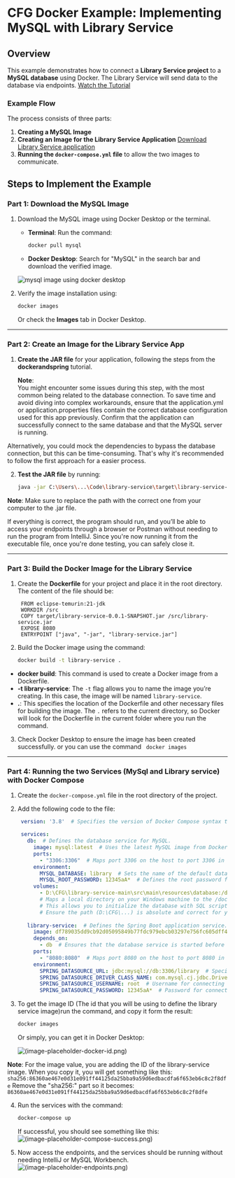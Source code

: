 
# CFG Docker Example: Implementing MySQL with Library Service

## Overview
This example demonstrates how to connect a **Library Service project** to a **MySQL database** using Docker. The Library Service will send data to the database via endpoints.
[Watch the Tutorial](https://drive.google.com/file/d/1QWWbGJFSyrjY1r7CHlaIIAVrYj9BA9CU/view?usp=sharing)

### Example Flow
The process consists of three parts:
1. **Creating a MySQL Image**  
2. **Creating an Image for the Library Service Application** 
[Download Library Service application](https://drive.google.com/file/d/1299-M1AEl4RZ3E3tJww_ybOxjxRAOT2k/view?usp=sharing)
3. **Running the `docker-compose.yml` file** to allow the two images to communicate.

## Steps to Implement the Example

### Part 1: Download the MySQL Image
1. Download the MySQL image using Docker Desktop or the terminal. 
   - **Terminal**: Run the command:  
     ```bash
     docker pull mysql
     ```
   - **Docker Desktop**: Search for "MySQL" in the search bar and download the verified image.
  
   ![mysql image using docker desktop](https://i.ibb.co/R6bmpbv/Screenshot-2024-10-05-020241.png)

2. Verify the image installation using:  
   ```bash
   docker images
   ```
   Or check the **Images** tab in Docker Desktop.
   
---

### Part 2: Create an Image for the Library Service App
1. **Create the JAR file** for your application, following the steps from the **dockerandspring** tutorial.
   
   **Note**:  
    You might encounter some issues during this step, with the most common being related to the database connection. To save time and avoid diving into complex workarounds, ensure that the application.yml or     application.properties files contain the correct database configuration used for this app previously. Confirm that the application can successfully connect to the same database and that the MySQL server is running.

Alternatively, you could mock the dependencies to bypass the database connection, but this can be time-consuming. That's why it's recommended to follow the first approach for a easier process.

2. **Test the JAR file** by running:  
   ```bash
   java -jar C:\Users\...\Code\library-service\target\library-service-0.0.1-SNAPSHOT.jar
   ```
**Note**:
   Make sure to replace the path with the correct one from your computer to the .jar file.
   
   If everything is correct, the program should run, and you’ll be able to access your endpoints through a browser or Postman without needing to run the program from IntelliJ. Since you're now running it from the executable file, once you're done testing, you can safely close it.
   
---

### Part 3: Build the Docker Image for the Library Service
1. Create the **Dockerfile** for your project and place it in the root directory. The content of the file should be:
   ```
    FROM eclipse-temurin:21-jdk
    WORKDIR /src
    COPY target/library-service-0.0.1-SNAPSHOT.jar /src/library-service.jar
    EXPOSE 8080
    ENTRYPOINT ["java", "-jar", "library-service.jar"]
   ```

2. Build the Docker image using the command:
   ```bash
   docker build -t library-service .
   ```
- **docker build**: This command is used to create a Docker image from a Dockerfile.
- **-t library-service**: The `-t` flag allows you to name the image you’re creating. In this case, the image will be named `library-service`.
- **.**: This specifies the location of the Dockerfile and other necessary files for building the image. The `.` refers to the current directory, so Docker will look for the Dockerfile in the current folder where you run the command.

3. Check Docker Desktop to ensure the image has been created successfully. or you can use the command ``` docker images```

---

### Part 4: Running the two Services (MySql and Library service) with Docker Compose
1. Create the `docker-compose.yml` file in the root directory of the project.
2. Add the following code to the file:
   
   ```yaml
    version: '3.8'  # Specifies the version of Docker Compose syntax to use.

    services:
      db:  # Defines the database service for MySQL.
        image: mysql:latest  # Uses the latest MySQL image from Docker Hub.
        ports:
          - "3306:3306"  # Maps port 3306 on the host to port 3306 in the container, allowing external access to the MySQL server.
        environment:
          MYSQL_DATABASE: library  # Sets the name of the default database that will be created.
          MYSQL_ROOT_PASSWORD: 12345aA*  # Defines the root password for the MySQL instance.
        volumes:
          - D:\CFG\library-service-main\src\main\resources\database:/docker-entrypoint-initdb.d
          # Maps a local directory on your Windows machine to the /docker-entrypoint-initdb.d directory in the container.
          # This allows you to initialize the database with SQL scripts or data on container startup.
          # Ensure the path (D:\CFG\...) is absolute and correct for your Windows system.
    
      library-service:  # Defines the Spring Boot application service.
        image: df789035dd9cb92d05095849b77fdc979ebcb03297e756fc605dff4f381a0ec6  # Uses the image for the Spring Boot application.
        depends_on:
          - db  # Ensures that the database service is started before this application.
        ports:
          - "8080:8080"  # Maps port 8080 on the host to port 8080 in the container for the Spring Boot application.
        environment:
          SPRING_DATASOURCE_URL: jdbc:mysql://db:3306/library  # Specifies the JDBC URL to connect to the MySQL database running in the 'db' container.
          SPRING_DATASOURCE_DRIVER_CLASS_NAME: com.mysql.cj.jdbc.Driver  # Sets the MySQL JDBC driver class.
          SPRING_DATASOURCE_USERNAME: root  # Username for connecting to the MySQL database.
          SPRING_DATASOURCE_PASSWORD: 12345aA*  # Password for connecting to the MySQL database.
   ```

3. To get the image ID (The id that you will be using to define the library service image)run the command, and copy it form the result:
   
   ```bash
   docker images
   ```
   Or simply, you can get it in Docker Desktop:
     
   ![(image-placeholder-docker-id.png)](https://i.ibb.co/yVTvK1V/Screenshot-2024-10-04-232520.png)

**Note**:
For the image value, you are adding the ID of the library-service image. When you copy it, you will get something like this:
```sha256:86360ae467e0d31e091ff44125da25bba9a59d6edbacdfa6f653eb6c8c2f8dfe```
Remove the "sha256:" part so it becomes:
```86360ae467e0d31e091ff44125da25bba9a59d6edbacdfa6f653eb6c8c2f8dfe```

4. Run the services with the command:
   
   ```bash
   docker-compose up
   ```

   If successful, you should see something like this:  
   ![(image-placeholder-compose-success.png)](https://i.ibb.co/wdJqcTc/Screenshot-2024-10-05-021320.png)

6. Now access the endpoints, and the services should be running without needing IntelliJ or MySQL Workbench.  
   ![(image-placeholder-endpoints.png)](https://i.ibb.co/zs2WTdh/Screenshot-2024-10-04-234516.png)


